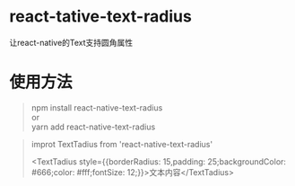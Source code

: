 # react-tative-text-radius
让react-native的Text支持圆角属性
# 使用方法
> npm install react-native-text-radius    
> or    
> yarn add react-native-text-radius    


> improt TextTadius from 'react-native-text-radius'    
> 
> <TextTadius style={{borderRadius: 15,padding: 25;backgroundColor: #666;color: #fff;fontSize: 12;}}>文本内容<\/TextTadius>
